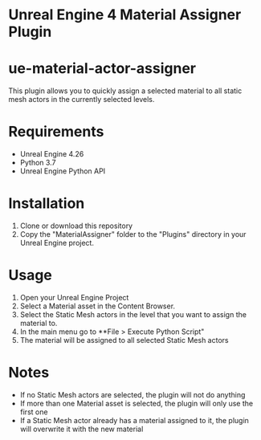 # Unreal Engine 4 Material Assigner Plugin
# ue-material-actor-assigner

This plugin allows you to quickly assign a selected material to all static mesh actors in the currently selected levels.
# Requirements
* Unreal Engine 4.26
* Python 3.7
* Unreal Engine Python API

# Installation
1. Clone or download this repository
2. Copy the "MaterialAssigner" folder to the "Plugins" directory in your Unreal Engine project.

# Usage

1. Open your Unreal Engine Project
2. Select a Material asset in the Content Browser.
3. Select the Static Mesh actors in the level that you want to assign the material to.
4. In the main menu go to **File > Execute Python Script"
5. The material will be assigned to all selected Static Mesh actors

# Notes
* If no Static Mesh actors are selected, the plugin will not do anything
* If more than one Material asset is selected, the plugin will only use the first one
* If a Static Mesh actor already has a material assigned to it, the plugin will overwrite it with the new material
